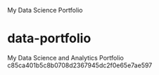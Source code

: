 My Data Science Portfolio
# data-portfolio
My Data Science and Analytics Portfolio
 c85ca401b5c8b0708d2367945dc2f0e65e7ae597
